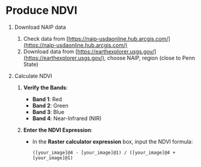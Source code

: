 # Produce NDVI

1. Download NAIP data 
    1. Check data from [https://naip-usdaonline.hub.arcgis.com/](https://naip-usdaonline.hub.arcgis.com/)
    2. Download data from [https://earthexplorer.usgs.gov/](https://earthexplorer.usgs.gov/),  choose NAIP, region (close to Penn State)
       
2. Calculate NDVI
    1. **Verify the Bands**:
        - **Band 1**: Red
        - **Band 2**: Green
        - **Band 3**: Blue
        - **Band 4**: Near-Infrared (NIR)
          
    2. **Enter the NDVI Expression**:
        - In the **Raster calculator expression** box, input the NDVI formula:
            
            ```less
            ([your_image]@4 - [your_image]@1) / ([your_image]@4 + [your_image]@1)
            ```
